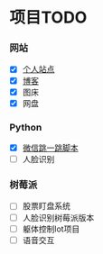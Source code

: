 # 项目TODO
### 网站
- [x] [个人站点](http://120.55.88.72:5000/login)
- [x] [博客](https://meowsir.github.io/)
- [x] 图床
- [x] 网盘
### Python  
- [x] [微信跳一跳脚本](https://github.com/meowsir/Python-opencv-jump-script)
- [ ] 人脸识别
### 树莓派
- [ ] 股票盯盘系统 
- [ ] 人脸识别树莓派版本
- [ ] 躯体控制lot项目
- [ ] 语音交互